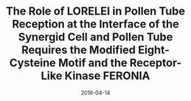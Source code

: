 ---
title: "The Role of LORELEI in Pollen Tube Reception at the Interface of the Synergid Cell and Pollen Tube Requires the Modified Eight-Cysteine Motif and the Receptor-Like Kinase FERONIA"
citation: "Liu X, Castro C, Wang Y, Noble J, Ponvert N, Bundy M, Hoel C, Shpak E, and Palanivelu R. *Plant Cell*. 2016."
date: '2016-04-14'
image: '/static/img/pub/2016_liu.jpg'
doi: '10.1105/tpc.15.00703'
pmid: '27081182'
biorxiv:
pdf: '/static/pdf/2016_liu.pdf'
#links:
#- name: 
#  url: 
---